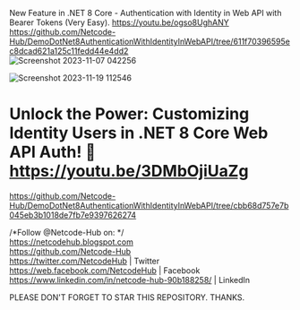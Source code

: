 New Feature in .NET 8 Core - Authentication with Identity in Web API with Bearer Tokens (Very Easy). https://youtu.be/ogso8UghANY <br/>
https://github.com/Netcode-Hub/DemoDotNet8AuthenticationWithIdentityInWebAPI/tree/611f70396595ec8dcad621a125c11fedd44e4dd2<br/>
![Screenshot 2023-11-07 042256](https://github.com/Netcode-Hub/DemoDotNet8AuthenticationWithIdentityInWebAPI/assets/110794348/7ff2a08e-78c5-41c2-8d39-77759ab908fa)


![Screenshot 2023-11-19 112546](https://github.com/Netcode-Hub/DemoDotNet8AuthenticationWithIdentityInWebAPI/assets/110794348/4f7f4b74-ceb5-4ece-9000-928e34d246ae) <br/>
# Unlock the Power: Customizing Identity Users in .NET 8 Core Web API Auth! 🔐 https://youtu.be/3DMbOjiUaZg
https://github.com/Netcode-Hub/DemoDotNet8AuthenticationWithIdentityInWebAPI/tree/cbb68d757e7b045eb3b1018de7fb7e9397626274 <br/>

/*Follow  @Netcode-Hub   on: */ <br/>
https://netcodehub.blogspot.com <br/>
https://github.com/Netcode-Hub <br/>
https://twitter.com/NetcodeHub | Twitter <br/>
https://web.facebook.com/NetcodeHub | Facebook <br/>
https://www.linkedin.com/in/netcode-hub-90b188258/ | LinkedIn <br/>

PLEASE DON'T FORGET TO STAR THIS REPOSITORY. THANKS. <br/>
